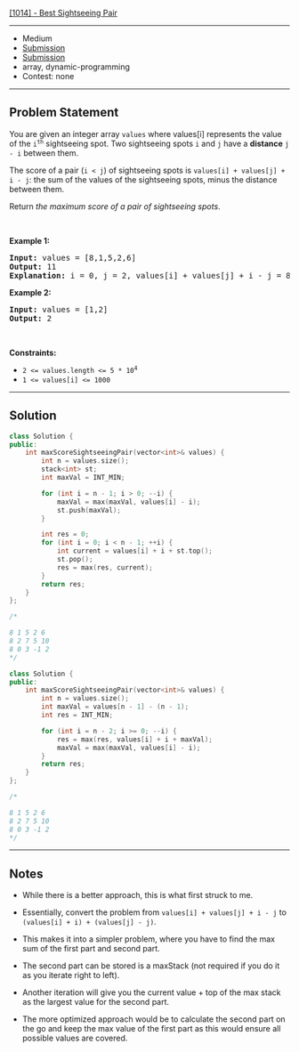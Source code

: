 [[1014] - Best Sightseeing Pair](https://leetcode.com/problems/best-sightseeing-pair)

---

- Medium
- [Submission](https://leetcode.com/problems/best-sightseeing-pair/submissions/1489531646/)
- [Submission](https://leetcode.com/problems/best-sightseeing-pair/submissions/1489612393/)
- array, dynamic-programming
- Contest: none

---

## Problem Statement

<p>You are given an integer array <code>values</code> where values[i] represents the value of the <code>i<sup>th</sup></code> sightseeing spot. Two sightseeing spots <code>i</code> and <code>j</code> have a <strong>distance</strong> <code>j - i</code> between them.</p>

<p>The score of a pair (<code>i &lt; j</code>) of sightseeing spots is <code>values[i] + values[j] + i - j</code>: the sum of the values of the sightseeing spots, minus the distance between them.</p>

<p>Return <em>the maximum score of a pair of sightseeing spots</em>.</p>

<p>&nbsp;</p>
<p><strong class="example">Example 1:</strong></p>

<pre>
<strong>Input:</strong> values = [8,1,5,2,6]
<strong>Output:</strong> 11
<strong>Explanation:</strong> i = 0, j = 2, values[i] + values[j] + i - j = 8 + 5 + 0 - 2 = 11
</pre>

<p><strong class="example">Example 2:</strong></p>

<pre>
<strong>Input:</strong> values = [1,2]
<strong>Output:</strong> 2
</pre>

<p>&nbsp;</p>
<p><strong>Constraints:</strong></p>

<ul>
	<li><code>2 &lt;= values.length &lt;= 5 * 10<sup>4</sup></code></li>
	<li><code>1 &lt;= values[i] &lt;= 1000</code></li>
</ul>


---

## Solution

```cpp
class Solution {
public:
    int maxScoreSightseeingPair(vector<int>& values) {
        int n = values.size();
        stack<int> st;
        int maxVal = INT_MIN;

        for (int i = n - 1; i > 0; --i) {
            maxVal = max(maxVal, values[i] - i);
            st.push(maxVal);
        }

        int res = 0;
        for (int i = 0; i < n - 1; ++i) {
            int current = values[i] + i + st.top();
            st.pop();
            res = max(res, current);
        }
        return res;
    }
};

/*

8 1 5 2 6
8 2 7 5 10
8 0 3 -1 2
*/
```

```cpp
class Solution {
public:
    int maxScoreSightseeingPair(vector<int>& values) {
        int n = values.size();
        int maxVal = values[n - 1] - (n - 1);
        int res = INT_MIN;

        for (int i = n - 2; i >= 0; --i) {
            res = max(res, values[i] + i + maxVal);
            maxVal = max(maxVal, values[i] - i);
        }
        return res;
    }
};

/*

8 1 5 2 6
8 2 7 5 10
8 0 3 -1 2
*/
```

---

## Notes

- While there is a better approach, this is what first struck to me.
- Essentially, convert the problem from `values[i] + values[j] + i - j` to `(values[i] + i) + (values[j] - j)`.

- This makes it into a simpler problem, where you have to find the max sum of the first part and second part.
- The second part can be stored is a maxStack (not required if you do it as you iterate right to left).
- Another iteration will give you the current value + top of the max stack as the largest value for the second part.


- The more optimized approach would be to calculate the second part on the go and keep the max value of the first part as this would ensure all possible values are covered.
